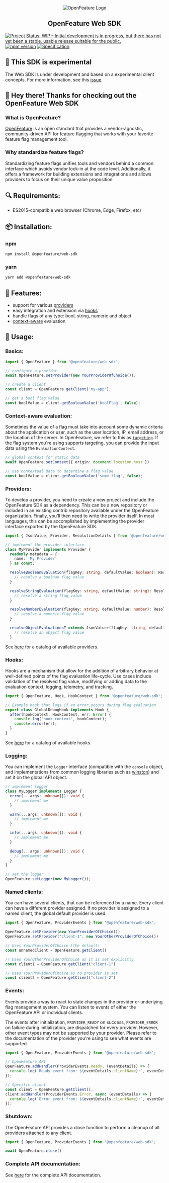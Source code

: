 <!-- markdownlint-disable MD033 -->
<p align="center">
  <picture>
    <source media="(prefers-color-scheme: dark)" srcset="https://raw.githubusercontent.com/open-feature/community/0e23508c163a6a1ac8c0ced3e4bd78faafe627c7/assets/logo/horizontal/white/openfeature-horizontal-white.svg">
    <source media="(prefers-color-scheme: light)" srcset="https://raw.githubusercontent.com/open-feature/community/0e23508c163a6a1ac8c0ced3e4bd78faafe627c7/assets/logo/horizontal/black/openfeature-horizontal-black.svg">
    <img align="center" alt="OpenFeature Logo">
  </picture>
</p>

<h2 align="center">OpenFeature Web SDK</h2>

[![Project Status: WIP – Initial development is in progress, but there has not yet been a stable, usable release suitable for the public.](https://www.repostatus.org/badges/latest/wip.svg)](https://www.repostatus.org/#wip)
[![npm version](https://badge.fury.io/js/@openfeature%2Fweb-sdk.svg)](https://www.npmjs.com/package/@openfeature/web-sdk)
[![Specification](https://img.shields.io/static/v1?label=Specification&message=v0.6.0&color=yellow)](https://github.com/open-feature/spec/tree/v0.6.0)

## 🧪 This SDK is experimental

The Web SDK is under development and based on a experimental client concepts.
For more information, see this [issue](https://github.com/open-feature/spec/issues/167).

## 👋 Hey there! Thanks for checking out the OpenFeature Web SDK

### What is OpenFeature?

[OpenFeature][openfeature-website] is an open standard that provides a vendor-agnostic, community-driven API for feature
flagging that works with your favorite feature flag management tool.

### Why standardize feature flags?

Standardizing feature flags unifies tools and vendors behind a common interface which avoids vendor lock-in at the code
level. Additionally, it offers a framework for building extensions and integrations and allows providers to focus on
their unique value proposition.

## 🔍 Requirements:

- ES2015-compatible web browser (Chrome, Edge, Firefox, etc)

## 📦 Installation:

### npm

```sh
npm install @openfeature/web-sdk
```

### yarn

```sh
yarn add @openfeature/web-sdk
```

## 🌟 Features:

- support for various [providers](https://openfeature.dev/docs/reference/concepts/provider)
- easy integration and extension via [hooks](https://openfeature.dev/docs/reference/concepts/hooks)
- handle flags of any type: bool, string, numeric and object
- [context-aware](https://openfeature.dev/docs/reference/concepts/evaluation-context) evaluation

## 🚀 Usage:

### Basics:

```typescript
import { OpenFeature } from '@openfeature/web-sdk';

// configure a provider
await OpenFeature.setProvider(new YourProviderOfChoice());

// create a client
const client = OpenFeature.getClient('my-app');

// get a bool flag value
const boolValue = client.getBooleanValue('boolFlag', false);
```

### Context-aware evaluation:

Sometimes the value of a flag must take into account some dynamic criteria about the application or user, such as the
user location, IP, email address, or the location of the server.
In OpenFeature, we refer to this as [`targeting`](https://openfeature.dev/specification/glossary#targeting).
If the flag system you're using supports targeting, you can provide the input data using the `EvaluationContext`.

```typescript
// global context for static data
await OpenFeature.setContext({ origin: document.location.host })

// use contextual data to determine a flag value
const boolValue = client.getBooleanValue('some-flag', false);
```

### Providers:

To develop a provider, you need to create a new project and include the OpenFeature SDK as a dependency. This can be a
new repository or included in an existing contrib repository available under the OpenFeature organization. Finally,
you’ll then need to write the provider itself. In most languages, this can be accomplished by implementing the provider
interface exported by the OpenFeature SDK.

```typescript
import { JsonValue, Provider, ResolutionDetails } from '@openfeature/web-sdk';

// implement the provider interface
class MyProvider implements Provider {
  readonly metadata = {
    name: 'My Provider'
  } as const;

  resolveBooleanEvaluation(flagKey: string, defaultValue: boolean): ResolutionDetails<boolean> {
    // resolve a boolean flag value
  }

  resolveStringEvaluation(flagKey: string, defaultValue: string): ResolutionDetails<string> {
    // resolve a string flag value
  }

  resolveNumberEvaluation(flagKey: string, defaultValue: number): ResolutionDetails<number> {
    // resolve a numeric flag value
  }

  resolveObjectEvaluation<T extends JsonValue>(flagKey: string, defaultValue: T): ResolutionDetails<T> {
    // resolve an object flag value
  }
```

See [here](https://openfeature.dev/docs/reference/technologies/server/javascript) for a catalog of available providers.

### Hooks:

Hooks are a mechanism that allow for the addition of arbitrary behavior at well-defined points of the flag evaluation
life-cycle. Use cases include validation of the resolved flag value, modifying or adding data to the evaluation context,
logging, telemetry, and tracking.

```typescript
import { OpenFeature, Hook, HookContext } from '@openfeature/web-sdk';

// Example hook that logs if an error occurs during flag evaluation
export class GlobalDebugHook implements Hook {
  after(hookContext: HookContext, err: Error) {
    console.log('hook context', hookContext);
    console.error(err);
  }
}
```

See [here](https://openfeature.dev/docs/reference/technologies/server/javascript) for a catalog of available hooks.

### Logging:

You can implement the `Logger` interface (compatible with the `console` object, and implementations from common logging
libraries such as [winston](https://www.npmjs.com/package/winston)) and set it on the global API object.

```typescript
// implement logger
class MyLogger implements Logger {
  error(...args: unknown[]): void {
    // implement me
  }

  warn(...args: unknown[]): void {
    // implement me
  }

  info(...args: unknown[]): void {
    // implement me
  }

  debug(...args: unknown[]): void {
    // implement me
  }
}

// set the logger
OpenFeature.setLogger(new MyLogger());
```

### Named clients:

You can have several clients, that can be referenced by a name.
Every client can have a different provider assigned. If no provider is assigned to a named client, the global default
provider is used.

```typescript
import { OpenFeature, ProviderEvents } from '@openfeature/web-sdk';

OpenFeature.setProvider(new YourProviderOfChoice())
OpenFeature.setProvider("client-1", new YourOtherProviderOfChoice())

// Uses YourProviderOfChoice (the default)
const unnamedClient = OpenFeature.getClient()

// Uses YourOtherProviderOfChoice as it is set explicitly
const client1 = OpenFeature.getClient("client-1")

// Uses YourProviderOfChoice as no provider is set
const client2 = OpenFeature.getClient("client-2")
```

### Events:

Events provide a way to react to state changes in the provider or underlying flag management system.
You can listen to events of either the OpenFeature API or individual clients.

The events after initialization, `PROVIDER_READY` on success, `PROVIDER_ERROR` on failure during initialization,
are dispatched for every provider.
However, other event types may not be supported by your provider.
Please refer to the documentation of the provider you're using to see what events are supported.

```typescript
import { OpenFeature, ProviderEvents } from '@openfeature/web-sdk';

// OpenFeature API
OpenFeature.addHandler(ProviderEvents.Ready, (eventDetails) => {
  console.log(`Ready event from: ${eventDetails.clientName}:`, eventDetails);
});

// Specific client
const client = OpenFeature.getClient();
client.addHandler(ProviderEvents.Error, async (eventDetails) => {
  console.log(`Error event from: ${eventDetails.clientName}:`, eventDetails);
});
```

### Shutdown:

The OpenFeature API provides a close function to perform a cleanup of all providers attached to any client.

```typescript
import { OpenFeature, ProviderEvents } from '@openfeature/web-sdk';

await OpenFeature.close()
```

### Complete API documentation:

See [here](https://open-feature.github.io/js-sdk/modules/OpenFeature_Web_SDK.html) for the complete API documentation.

[openfeature-website]: https://openfeature.dev
